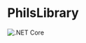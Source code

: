 # PhilsLibrary
![.NET Core](https://github.com/ArikMackenburg/PhilsLibrary/workflows/.NET%20Core/badge.svg)
